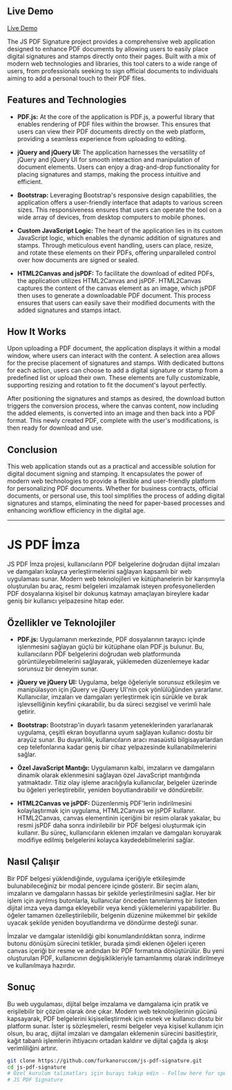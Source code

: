 ## Live Demo

[Live Demo](https://furkanoruccom.github.io/js-pdf-signature/)

The JS PDF Signature project provides a comprehensive web application designed to enhance PDF documents by allowing users to easily place digital signatures and stamps directly onto their pages. Built with a mix of modern web technologies and libraries, this tool caters to a wide range of users, from professionals seeking to sign official documents to individuals aiming to add a personal touch to their PDF files.

## Features and Technologies

- **PDF.js:** At the core of the application is PDF.js, a powerful library that enables rendering of PDF files within the browser. This ensures that users can view their PDF documents directly on the web platform, providing a seamless experience from uploading to editing.

- **jQuery and jQuery UI:** The application harnesses the versatility of jQuery and jQuery UI for smooth interaction and manipulation of document elements. Users can enjoy a drag-and-drop functionality for placing signatures and stamps, making the process intuitive and efficient.

- **Bootstrap:** Leveraging Bootstrap's responsive design capabilities, the application offers a user-friendly interface that adapts to various screen sizes. This responsiveness ensures that users can operate the tool on a wide array of devices, from desktop computers to mobile phones.

- **Custom JavaScript Logic:** The heart of the application lies in its custom JavaScript logic, which enables the dynamic addition of signatures and stamps. Through meticulous event handling, users can place, resize, and rotate these elements on their PDFs, offering unparalleled control over how documents are signed or sealed.

- **HTML2Canvas and jsPDF:** To facilitate the download of edited PDFs, the application utilizes HTML2Canvas and jsPDF. HTML2Canvas captures the content of the canvas element as an image, which jsPDF then uses to generate a downloadable PDF document. This process ensures that users can easily save their modified documents with the added signatures and stamps intact.

## How It Works

Upon uploading a PDF document, the application displays it within a modal window, where users can interact with the content. A selection area allows for the precise placement of signatures and stamps. With dedicated buttons for each action, users can choose to add a digital signature or stamp from a predefined list or upload their own. These elements are fully customizable, supporting resizing and rotation to fit the document's layout perfectly.

After positioning the signatures and stamps as desired, the download button triggers the conversion process, where the canvas content, now including the added elements, is converted into an image and then back into a PDF format. This newly created PDF, complete with the user's modifications, is then ready for download and use.

## Conclusion

This web application stands out as a practical and accessible solution for digital document signing and stamping. It encapsulates the power of modern web technologies to provide a flexible and user-friendly platform for personalizing PDF documents. Whether for business contracts, official documents, or personal use, this tool simplifies the process of adding digital signatures and stamps, eliminating the need for paper-based processes and enhancing workflow efficiency in the digital age.


----------------------------------------------------------------------------------------------------------------------


# JS PDF İmza

JS PDF İmza projesi, kullanıcıların PDF belgelerine doğrudan dijital imzaları ve damgaları kolayca yerleştirmelerini sağlayan kapsamlı bir web uygulaması sunar. Modern web teknolojileri ve kütüphanelerin bir karışımıyla oluşturulan bu araç, resmi belgeleri imzalamak isteyen profesyonellerden PDF dosyalarına kişisel bir dokunuş katmayı amaçlayan bireylere kadar geniş bir kullanıcı yelpazesine hitap eder.

## Özellikler ve Teknolojiler

- **PDF.js:** Uygulamanın merkezinde, PDF dosyalarının tarayıcı içinde işlenmesini sağlayan güçlü bir kütüphane olan PDF.js bulunur. Bu, kullanıcıların PDF belgelerini doğrudan web platformunda görüntüleyebilmelerini sağlayarak, yüklemeden düzenlemeye kadar sorunsuz bir deneyim sunar.

- **jQuery ve jQuery UI:** Uygulama, belge öğeleriyle sorunsuz etkileşim ve manipülasyon için jQuery ve jQuery UI'nin çok yönlülüğünden yararlanır. Kullanıcılar, imzaları ve damgaları yerleştirmek için sürükle ve bırak işlevselliğinin keyfini çıkarabilir, bu da süreci sezgisel ve verimli hale getirir.

- **Bootstrap:** Bootstrap'in duyarlı tasarım yeteneklerinden yararlanarak uygulama, çeşitli ekran boyutlarına uyum sağlayan kullanıcı dostu bir arayüz sunar. Bu duyarlılık, kullanıcıların aracı masaüstü bilgisayarlardan cep telefonlarına kadar geniş bir cihaz yelpazesinde kullanabilmelerini sağlar.

- **Özel JavaScript Mantığı:** Uygulamanın kalbi, imzaların ve damgaların dinamik olarak eklenmesini sağlayan özel JavaScript mantığında yatmaktadır. Titiz olay işleme aracılığıyla kullanıcılar, belgeler üzerinde bu öğeleri yerleştirebilir, yeniden boyutlandırabilir ve döndürebilir.

- **HTML2Canvas ve jsPDF:** Düzenlenmiş PDF'lerin indirilmesini kolaylaştırmak için uygulama, HTML2Canvas ve jsPDF kullanır. HTML2Canvas, canvas elementinin içeriğini bir resim olarak yakalar, bu resmi jsPDF daha sonra indirilebilir bir PDF belgesi oluşturmak için kullanır. Bu süreç, kullanıcıların eklenen imzaları ve damgaları koruyarak modifiye edilmiş belgelerini kolayca kaydedebilmelerini sağlar.

## Nasıl Çalışır

Bir PDF belgesi yüklendiğinde, uygulama içeriğiyle etkileşimde bulunabileceğiniz bir modal pencere içinde gösterir. Bir seçim alanı, imzaların ve damgaların hassas bir şekilde yerleştirilmesini sağlar. Her bir işlem için ayrılmış butonlarla, kullanıcılar önceden tanımlanmış bir listeden dijital imza veya damga ekleyebilir veya kendi yüklemelerini yapabilirler. Bu öğeler tamamen özelleştirilebilir, belgenin düzenine mükemmel bir şekilde uyacak şekilde yeniden boyutlandırma ve döndürme desteği sunar.

İmzalar ve damgalar istenildiği gibi konumlandırıldıktan sonra, indirme butonu dönüşüm sürecini tetikler, burada şimdi eklenen öğeleri içeren canvas içeriği bir resme ve ardından bir PDF formatına dönüştürülür. Bu yeni oluşturulan PDF, kullanıcının değişiklikleriyle tamamlanmış olarak indirilmeye ve kullanılmaya hazırdır.

## Sonuç

Bu web uygulaması, dijital belge imzalama ve damgalama için pratik ve erişilebilir bir çözüm olarak öne çıkar. Modern web teknolojilerinin gücünü kapsayarak, PDF belgelerini kişiselleştirmek için esnek ve kullanıcı dostu bir platform sunar. İster iş sözleşmeleri, resmi belgeler veya kişisel kullanım için olsun, bu araç, dijital imzaları ve damgaları eklemenin sürecini basitleştirir, kağıt tabanlı işlemlerin ihtiyacını ortadan kaldırır ve dijital çağda iş akışı verimliliğini artırır.



```bash
git clone https://github.com/furkanoruccom/js-pdf-signature.git
cd js-pdf-signature
# Özel kurulum talimatları için burayı takip edin - Follow here for specific installation instructions
# JS PDF Signature



